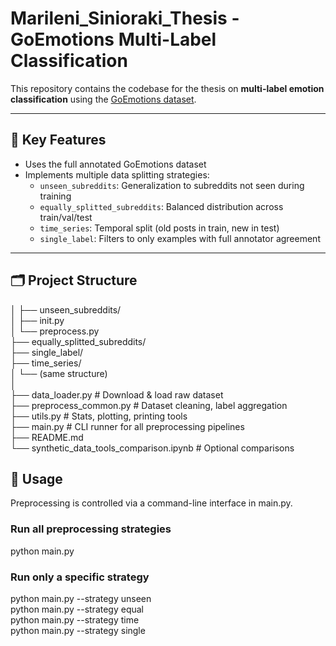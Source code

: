 # Marileni_Sinioraki_Thesis - GoEmotions Multi-Label Classification

This repository contains the codebase for the thesis on **multi-label emotion classification** using the [GoEmotions dataset](https://github.com/google-research/google-research/tree/master/goemotions).

---

## 🧠 Key Features

- Uses the full annotated GoEmotions dataset
- Implements multiple data splitting strategies:
  - `unseen_subreddits`: Generalization to subreddits not seen during training
  - `equally_splitted_subreddits`: Balanced distribution across train/val/test
  - `time_series`: Temporal split (old posts in train, new in test)
  - `single_label`: Filters to only examples with full annotator agreement

---

## 🗂️ Project Structure
│
├── unseen_subreddits/  
│ ├── init.py  
│ └── preprocess.py  
├── equally_splitted_subreddits/  
├── single_label/  
├── time_series/  
│ └── (same structure)  
│  
├── data_loader.py # Download & load raw dataset  
├── preprocess_common.py # Dataset cleaning, label aggregation  
├── utils.py # Stats, plotting, printing tools  
├── main.py # CLI runner for all preprocessing pipelines  
├── README.md  
└── synthetic_data_tools_comparison.ipynb # Optional comparisons  

## 🚀 Usage

Preprocessing is controlled via a command-line interface in main.py.  

### Run all preprocessing strategies  
python main.py  

### Run only a specific strategy  
python main.py --strategy unseen  
python main.py --strategy equal  
python main.py --strategy time  
python main.py --strategy single  

